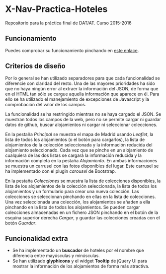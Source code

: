 # X-Nav-Practica-Hoteles
Repositorio para la práctica final de DAT/AT. Curso 2015-2016

## Funcionamiento

Puedes comprobar su funcionamiento pinchando en [este enlace](https://cgonzalezsanc.github.io/X-Nav-Practica-Hoteles/ "Página de ejemplo").

## Criterios de diseño

Por lo general se han utilizado separadores para que cada funcionalidad se diferencie con claridad del resto. Una de las mayores prioridades ha sido que no haya ningún error al extraer la información del JSON, de forma que en el HTML tan sólo se cargue aquella información que aparece en él. Para ello se ha utilizado el manejamiento de excepciones de Javascript y la comprobación del valor de los campos.

La funcionalidad se ha restringido mientras no se haya cargado el JSON. Se muestran todos los campos de la web, pero no se permite cargar ni guardar datos de github, buscar alojamientos ni cargar ni seleccionar colecciones. 

En la pestaña *Principal* se muestra el mapa de Madrid usando *Leaflet*, la lista de todos los alojamientos (o el botón para cargarlos), la lista de alojamientos de la colección seleccionada y la información reducida del alojamiento seleccionado. Cada vez que se pinche en un alojamiento de cualquiera de las dos listas se cargará la información reducida y la información completa en la pestaña *Alojamiento*. En ambas informaciones se muestra un carrusel con las fotos disponibles del lugar. Este carrusel se ha implementado con el plugin *carousel* de Bootstrap. 

En la pestaña *Colecciones* se muestra la lista de colecciones disponibles, la lista de los alojamientos de la colección seleccionada, la lista de todos los alojamientos y un formulario para crear una nueva colección. Las colecciones se seleccionan pinchando en ellas en la lista de colecciones. Una vez seleccionada una colección, los alojamientos se añaden a ella pinchando en la lista de todos los alojamientos. Se pueden cargar colecciones almacenadas en un fichero JSON pinchando en el botón de la esquina superior derecha *Cargar*, y guardar las colecciones creadas con el botón *Guardar*.

## Funcionalidad extra

* Se ha implementado un **buscador** de hoteles por el nombre que diferencia entre mayúsculas y minúsculas.
* Se han utilizado **glyphicons** y el widget **Tooltip** de jQuery UI para mostrar la información de los alojamientos de forma más atractiva.
